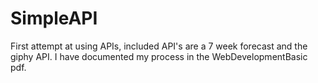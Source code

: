# SimpleAPI
First attempt at using APIs, included API's are a 7 week forecast and the giphy API.
I have documented my process in the WebDevelopmentBasic pdf.
